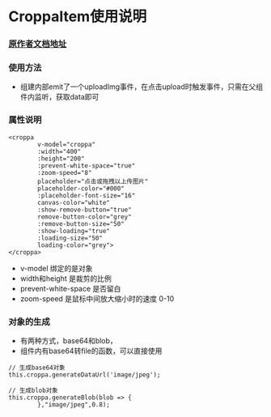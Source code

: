 # CroppaItem使用说明
### <a href="https://zhanziyang.github.io/vue-croppa">原作者文档地址</a>
### 使用方法
- 组建内部emit了一个uploadImg事件，在点击upload时触发事件，只需在父组件内监听，获取data即可
### 属性说明
```
<croppa
        v-model="croppa"
        :width="400"
        :height="200"
        :prevent-white-space="true"
        :zoom-speed="8"
        placeholder="点击或拖拽以上传图片"
        placeholder-color="#000"
        :placeholder-font-size="16"
        canvas-color="white"
        :show-remove-button="true"
        remove-button-color="grey"
        :remove-button-size="50"
        :show-loading="true"
        :loading-size="50"
        loading-color="grey">
</croppa>
```
- v-model 绑定的是对象
- width和height 是裁剪的比例
- prevent-white-space 是否留白
- zoom-speed 是鼠标中间放大缩小时的速度 0-10

### 对象的生成
- 有两种方式，base64和blob，
- 组件内有base64转file的函数，可以直接使用
```
// 生成base64对象
this.croppa.generateDataUrl('image/jpeg'); 

// 生成blob对象
this.croppa.generateBlob(blob => {
        },"image/jpeg",0.8);
```
